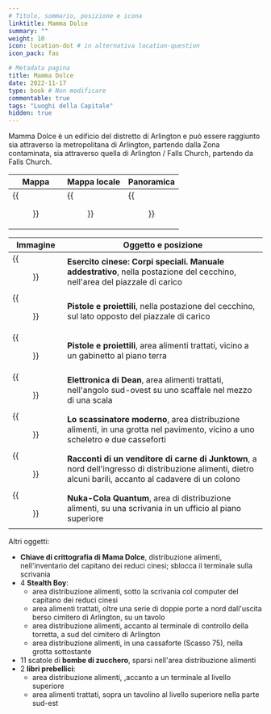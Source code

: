 ```yaml
---
# Titolo, sommario, posizione e icona
linktitle: Mamma Dolce
summary: ""
weight: 10
icon: location-dot # in alternativa location-question
icon_pack: fas

# Metadata pagina
title: Mamma Dolce
date: 2022-11-17
type: book # Non modificare
commentable: true
tags: "Luoghi della Capitale"
hidden: true
---
```




Mamma Dolce è un edificio del distretto di Arlington e può essere raggiunto sia attraverso la metropolitana di Arlington, partendo dalla Zona contaminata, sia attraverso quella di Arlington / Falls Church, partendo da Falls Church.

| Mappa                     | Mappa locale              | Panoramica                     |
| ------------------------- | ------------------------- | ------------------------------ |
| {{<figure src="Mama_Dolces_loc.webp">}} | {{<figure src="Mama_Dolces_map.webp">}} | {{<figure src="Mama_Dolces_exterior.webp">}} |

| Immagine                                                | Oggetto e posizione                                                                                                                                        |
| ------------------------------------------------------- | ---------------------------------------------------------------------------------------------------------------------------------------------------------- |
| {{<figure src="FO3MDSneakSkillBook.webp">}}                           | **Esercito cinese: Corpi speciali. Manuale addestrativo**, nella postazione del cecchino, nell'area del piazzale di carico                                 |
| {{<figure src="Mama_Dolce's_Sniper_with_a_Guns_and_Bullets.webp">}}   | **Pistole e proiettili**, nella postazione del cecchino, sul lato opposto del piazzale di carico                                                           |
| {{<figure src="Mama_Dolce's_Crapper_with_a_Guns_and_Bullets.webp">}}  | **Pistole e proiettili**, area alimenti trattati, vicino a un gabinetto al piano terra                                                                     |
| {{<figure src="Dean's_Electronics_Mama_Dolces.webp">}}                | **Elettronica di Dean**, area alimenti trattati, nell'angolo sud-ovest su uno scaffale nel mezzo di una scala                                              |
| {{<figure src="Mama_Dolce's_safes_and_a_Tumblers_Today.webp">}}       | **Lo scassinatore moderno**, area distribuzione alimenti, in una grotta nel pavimento, vicino a uno scheletro e due casseforti                             |
| {{<figure src="Mama_Dolce's_Tales_of_a_Junktown_Jerky_Vendor.webp">}} | **Racconti di un venditore di carne di Junktown**, a nord dell'ingresso di distribuzione alimenti,  dietro alcuni barili, accanto al cadavere di un colono |
| {{<figure src="Mama_Dolce's_Nuka-Cola_Quantum_and_more.webp">}}       | **Nuka-Cola Quantum**, area di distribuzione alimenti, su una scrivania in un ufficio al piano superiore                                                   |

Altri oggetti:
- **Chiave di crittografia di Mama Dolce**, distribuzione alimenti, nell'inventario del capitano dei reduci cinesi; sblocca il terminale sulla scrivania
- 4 **Stealth Boy**: 
	- area distribuzione alimenti,  sotto la scrivania col computer del capitano dei reduci cinesi
	- area alimenti trattati, oltre una serie di doppie porte a nord dall'uscita berso cimitero di Arlington, su un tavolo 
	- area distribuzione alimenti,  accanto al terminale di controllo della torretta, a sud del cimitero di Arlington
	-  area distribuzione alimenti, in una cassaforte (Scasso 75), nella grotta sottostante 
- 11 scatole di **bombe di zucchero**, sparsi nell'area distribuzione alimenti
- 2 **libri prebellici**:  
	- area distribuzione alimenti, ,accanto a un terminale al livello superiore
	- area alimenti trattati, sopra un tavolino al livello superiore nella parte sud-est